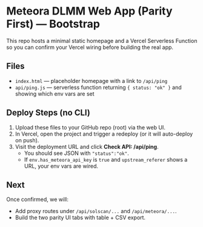 # Meteora DLMM Web App (Parity First) — Bootstrap

This repo hosts a minimal static homepage and a Vercel Serverless Function so you can confirm your Vercel wiring before building the real app.

## Files
- `index.html` — placeholder homepage with a link to `/api/ping`
- `api/ping.js` — serverless function returning `{ status: "ok" }` and showing which env vars are set

## Deploy Steps (no CLI)
1. Upload these files to your GitHub repo (root) via the web UI.
2. In Vercel, open the project and trigger a redeploy (or it will auto-deploy on push).
3. Visit the deployment URL and click **Check API: /api/ping**.
   - You should see JSON with `"status":"ok"`.
   - If `env.has_meteora_api_key` is `true` and `upstream_referer` shows a URL, your env vars are wired.

## Next
Once confirmed, we will:
- Add proxy routes under `/api/solscan/...` and `/api/meteora/...`.
- Build the two parity UI tabs with table + CSV export.

